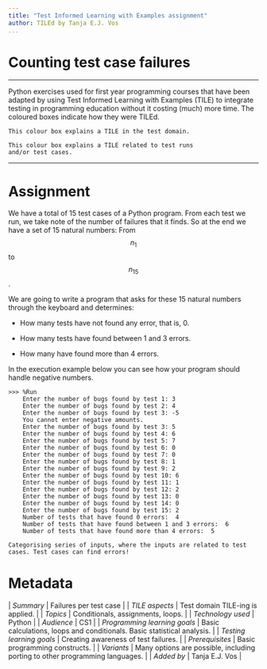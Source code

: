 ```yaml
---
title: "Test Informed Learning with Examples assignment"
author: TILEd by Tanja E.J. Vos
...
```


# Counting test case failures



------------------------------------------------------------------------

Python exercises used for first year programming courses that
have been adapted by using Test Informed Learning with Examples (TILE)
to integrate testing in programming education without it costing (much)
more time. The coloured boxes indicate how they were TILEd.

```testdomaintile
This colour box explains a TILE in the test domain.
```

```testruntile
This colour box explains a TILE related to test runs 
and/or test cases.
```
------------------------------------------------------------------------

# Assignment

We have a total of 15 test cases of a Python program. From each test
we run, we take note of the number of failures that it finds. So at the
end we have a set of 15 natural numbers: From $$n_1$$ to $$n_{15}$$.

We are going to write a program that asks for these 15 natural
numbers through the keyboard and determines:

-   How many tests have not found any error, that is, 0.

-   How many tests have found between 1 and 3 errors.

-   How many have found more than 4 errors.

In the execution example below you can see how your program should
handle negative numbers.

```small
>>> %Run 
    Enter the number of bugs found by test 1: 3
    Enter the number of bugs found by test 2: 4
    Enter the number of bugs found by test 3: -5
    You cannot enter negative amounts.
    Enter the number of bugs found by test 3: 5
    Enter the number of bugs found by test 4: 6 
    Enter the number of bugs found by test 5: 7
    Enter the number of bugs found by test 6: 0
    Enter the number of bugs found by test 7: 0
    Enter the number of bugs found by test 8: 1
    Enter the number of bugs found by test 9: 2
    Enter the number of bugs found by test 10: 6
    Enter the number of bugs found by test 11: 1
    Enter the number of bugs found by test 12: 2
    Enter the number of bugs found by test 13: 0
    Enter the number of bugs found by test 14: 0
    Enter the number of bugs found by test 15: 2
    Number of tests that have found 0 errors:  4
    Number of tests that have found between 1 and 3 errors:  6
    Number of tests that have found more than 4 errors:  5
```

```testdomaintile
Categorising series of inputs, where the inputs are related to test
cases. Test cases can find errors!
```

# Metadata

| *Summary*                     | Failures per test case |
| *TILE aspects*                | Test domain TILE-ing is applied. |
| *Topics*                      | Conditionals, assignments, loops. |
| *Technology used*             | Python |
| *Audience*                    | CS1 |
| *Programming learning goals*  | Basic calculations, loops and conditionals. Basic statistical analysis. |
| *Testing learning goals*      | Creating awareness of test failures. |
| *Prerequisites*               | Basic programming constructs. |
| *Variants*                    | Many options are possible, including porting to other programming languages. | 
| *Added by*                    | Tanja E.J. Vos |   